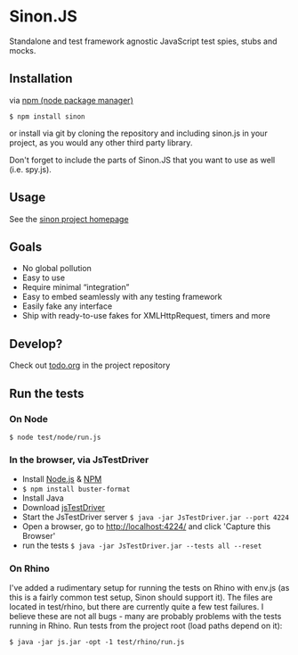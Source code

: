 # Sinon.JS

Standalone and test framework agnostic JavaScript test spies, stubs and mocks.

## Installation

via [npm (node package manager)](http://github.com/isaacs/npm)

    $ npm install sinon

or install via git by cloning the repository and including sinon.js
in your project, as you would any other third party library.

Don't forget to include the parts of Sinon.JS that you want to use as well
(i.e. spy.js).

## Usage

See the [sinon project homepage](http://sinonjs.org/)

## Goals

* No global pollution
* Easy to use
* Require minimal “integration”
* Easy to embed seamlessly with any testing framework
* Easily fake any interface
* Ship with ready-to-use fakes for XMLHttpRequest, timers and more

## Develop?

Check out [todo.org](http://github.com/cjohansen/Sinon.JS/raw/1.0.0/todo.org) in the project repository

## Run the tests


### On Node

    $ node test/node/run.js

### In the browser, via JsTestDriver

* Install [Node.js](http://nodejs.org/) &amp; [NPM](http://npmjs.org/)
* `$ npm install buster-format`
* Install Java
* Download [jsTestDriver](http://code.google.com/p/js-test-driver/)
* Start the JsTestDriver server
  `$ java -jar JsTestDriver.jar --port 4224`
* Open a browser, go to [http://localhost:4224/](http://localhost:4224) and click 'Capture this Browser'
* run the tests
  `$ java -jar JsTestDriver.jar --tests all --reset`


### On Rhino

I've added a rudimentary setup for running the tests on Rhino with env.js (as
this is a fairly common test setup, Sinon should support it). The files are
located in test/rhino, but there are currently quite a few test failures. I
believe these are not all bugs - many are probably problems with the tests
running in Rhino. Run tests from the project root (load paths depend on it):

    $ java -jar js.jar -opt -1 test/rhino/run.js
